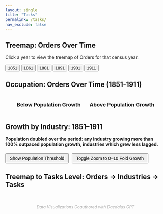 ```yaml
---
layout: single
title: "Tasks"
permalink: /tasks/
nav_exclude: false
---
```


<script src="https://d3js.org/d3.v7.min.js"></script>

<!-- 1. This section creates the heading and buttons for selecting the year -->
<h2>Treemap: Orders Over Time</h2>
<p>Click a year to view the treemap of Orders for that census year.</p>

<!-- 2. Year selection buttons - each one calls the loadYear(year) JavaScript function -->
<div style="margin-bottom: 1em;">
  <button onclick="loadYear(1851)">1851</button>
  <button onclick="loadYear(1861)">1861</button>
  <button onclick="loadYear(1881)">1881</button>
  <button onclick="loadYear(1891)">1891</button>
  <button onclick="loadYear(1901)">1901</button>
  <button onclick="loadYear(1911)">1911</button>
</div>

<!-- 3. This div is the container where the treemap SVG (scalable Vector Graphics) will be inserted -->
<div id="treemap-time"></div>

<!-- 4. This is the JavaScript code that creates and inserts the SVG treemap -->
<script>
  // 4a. Basic settings and setup
  const width = 960;
  const height = 600;
  const color = d3.scaleOrdinal([
  "#5C6BC0", "#42A5F5", "#26A69A", "#9CCC65", "#FFCA28",
  "#EF5350", "#AB47BC", "#8D6E63", "#78909C", "#FF7043",
  "#66BB6A", "#D4E157", "#FFA726", "#29B6F6", "#BDBDBD"
]);
  // Create and append the SVG canvas to the container div
  const svg = d3.select("#treemap-time")
    .append("svg")
    .attr("viewBox", [0, 0, width, height])
    .style("font-family", "sans-serif")
    .style("font-size", "14px");

  // 4b. Function to load a given year's data and render the treemap
  function loadYear(year) {
    console.log(`Loading year: ${year}`);

    // Load the relevant JSON file
    d3.json(`/assets/data/orders_${year}.json`).then(data => {
      // Create a hierarchy from the data
      const root = d3.hierarchy(data)
        .sum(d => d.size || 0)
        .sort((a, b) => b.value - a.value);

      // Compute the treemap layout
      d3.treemap()
        .size([width, height])
        .paddingInner(2)(root);

      // Clear previous nodes
      svg.selectAll("*").remove();

      // Create groups for each top-level node (Orders)
      const nodes = svg.selectAll("g")
        .data(root.children)
        .join("g")
        .attr("transform", d => `translate(${d.x0},${d.y0})`);

      // Draw rectangles
      nodes.append("rect")
        .attr("width", d => d.x1 - d.x0)
        .attr("height", d => d.y1 - d.y0)
        .attr("fill", d => color(d.data.name));

      // Add labels
      nodes.append("text")
        .attr("x", 4)
        .attr("y", 18)
        .text(d => d.data.name)
        .attr("fill", "white");
    }).catch(err => {
      console.error("Error loading JSON:", err);
    });
  }

  // 4c. Initial load when the page first loads
  document.addEventListener("DOMContentLoaded", function () {
    loadYear(1851); // Show 1851 data by default
  });
</script>











<!-- D3.js library -->
<script src="https://d3js.org/d3.v7.min.js"></script>

<h2> Occupation: Orders Over Time (1851-1911) </h2>

<div style="display: flex; gap: 2em; justify-content: center;">
  <div>
    <h3 style="text-align: center;">Below Population Growth</h3>
    <div id="below-growth"></div>
  </div>
  <div>
    <h3 style="text-align: center;">Above Population Growth</h3>
    <div id="above-growth"></div>
  </div>
</div>


<script>
document.addEventListener("DOMContentLoaded", function () {
  const width = 400;
  const height = 500;
  const margin = {top: 20, right: 20, bottom: 30, left: 150};

  d3.csv("/assets/data/Orders.csv", d3.autoType).then(data => {
    const belowGrowth = data
      .filter(d => d.fold_growth_1851_1911 < 2)
      .sort((a, b) => d3.descending(a.fold_growth_1851_1911, b.fold_growth_1851_1911));
    const aboveGrowth = data
      .filter(d => d.fold_growth_1851_1911 >= 2)
      .sort((a, b) => d3.descending(a.fold_growth_1851_1911, b.fold_growth_1851_1911));


    function drawBarChart(containerId, dataset) {
      const svg = d3.select(containerId)
        .append("svg")
        .attr("width", width)
        .attr("height", height)
        .append("g")
        .attr("transform", `translate(${margin.left},${margin.top})`);

      const x = d3.scaleLinear()
        .domain([0, d3.max(dataset, d => d.fold_growth_1851_1911)]).nice()
        .range([0, width - margin.left - margin.right]);

      const y = d3.scaleBand()
        .domain(dataset.map(d => d.order))
        .range([0, height - margin.top - margin.bottom])
        .padding(0.2);

      svg.append("g")
        .call(d3.axisLeft(y).tickSize(0))
        .selectAll("text")
        .style("font-size", "13px")
        .style("font-family", "sans-serif");

      svg.append("g")
        .attr("transform", `translate(0,${height - margin.top - margin.bottom})`)
        .call(d3.axisBottom(x).ticks(4))
        .selectAll("text")
        .style("font-size", "12px")
        .style("font-family", "sans-serif");

      const bars = svg.selectAll(".bar")
        .data(dataset)
        .join("rect")
        .attr("class", "bar")
        .attr("y", d => y(d.order))
        .attr("height", y.bandwidth())
        .attr("x", 0)
        .attr("width", d => x(d.fold_growth_1851_1911))
        .attr("fill", "#6BAED6");

      const tooltip = d3.select("body")
        .append("div")
        .style("position", "absolute")
        .style("background", "white")
        .style("border", "1px solid #ccc")
        .style("padding", "8px 12px")
        .style("border-radius", "5px")
        .style("pointer-events", "none")
        .style("font-size", "14px")
        .style("visibility", "hidden")
        .style("box-shadow", "0 2px 6px rgba(0,0,0,0.2)");

      bars.on("mouseover", function (event, d) {
          tooltip.style("visibility", "visible").text(`${d.order}: ${d.fold_growth_1851_1911.toFixed(2)}×`);
          d3.select(this).attr("fill", "#3182BD");
        })
        .on("mousemove", function (event) {
          tooltip
            .style("left", (event.pageX + 10) + "px")
            .style("top", (event.pageY - 20) + "px");
        })
        .on("mouseout", function () {
          tooltip.style("visibility", "hidden");
          d3.select(this).attr("fill", "#6BAED6");
        });
    }

    drawBarChart("#below-growth", belowGrowth);
    drawBarChart("#above-growth", aboveGrowth);
  });
});
</script>














<script src="https://d3js.org/d3.v7.min.js"></script>

<!-- 1. Headings and explanation -->
<h2>Growth by Industry: 1851–1911</h2>

<!-- 2. Container for the scatterplot -->
<div id="scatterplot"></div>

<!-- 3. Buttons below graph, side by side -->
<h4 style="margin-top: 1em;">
  Population doubled over the period: any industry growing more than 100% outpaced population growth, industries which grew less lagged.
</h4>

<div style="display: flex; gap: 10px; margin-top: 1em;">
  <button onclick="showThreshold()" style="padding: 6px 12px; font-size: 14px;">
    Show Population Threshold
  </button>

  <button onclick="toggleZoom()" style="padding: 6px 12px; font-size: 14px;">
    Toggle Zoom to 0–10 Fold Growth
  </button>
</div>

<!-- 4. Scatterplot Script -->
<script>
document.addEventListener("DOMContentLoaded", function () {
  const margin = {top: 20, right: 30, bottom: 50, left: 60};
  const width = 960 - margin.left - margin.right;
  const height = 500 - margin.top - margin.bottom;

  const svg = d3.select("#scatterplot")
    .append("svg")
    .attr("viewBox", [0, 0, width + margin.left + margin.right, height + margin.top + margin.bottom])
    .append("g")
    .attr("transform", `translate(${margin.left},${margin.top})`);

  const tooltip = d3.select("body")
    .append("div")
    .attr("class", "tooltip")
    .style("position", "absolute")
    .style("background", "white")
    .style("border", "1px solid #ccc")
    .style("padding", "8px 12px")
    .style("border-radius", "5px")
    .style("pointer-events", "none")
    .style("font-size", "15px")
    .style("font-weight", "bold")
    .style("visibility", "hidden")
    .style("box-shadow", "0 2px 6px rgba(0,0,0,0.2)");

  d3.csv("/assets/data/Industry.csv", d3.autoType).then(data => {
    // Clean data: remove rows with missing or invalid fold_growth
    data = data.filter(d => d.fold_growth != null && !isNaN(d.fold_growth));
   
    const x = d3.scaleLog()
      .domain(d3.extent(data, d => d.final_size).map(d => d > 0 ? d : 1)) // avoid log(0)
      .nice()
      .range([0, width]);

    const y = d3.scaleLinear()
      .domain(d3.extent(data, d => d.fold_growth)).nice()
      .range([height, 0]);

    // Save variables globally
    window._scatter_x = x;
    window._scatter_y = y;
    window._scatter_svg = svg;
    window._scatter_data = data;
    window._scatter_margin = margin;
    window._scatter_width = width;
    window._scatter_height = height;

    // Axes
    svg.append("g")
      .attr("transform", `translate(0,${height})`)
      .attr("class", "x-axis")
      .call(d3.axisBottom(x).ticks(10, "~s"));

    svg.append("g")
      .attr("class", "y-axis")
      .call(d3.axisLeft(y));

    // Axis Labels
    svg.append("text")
      .attr("x", width / 2)
      .attr("y", height + 40)
      .attr("text-anchor", "middle")
      .text("Log of Final Size of Industry");

    svg.append("text")
      .attr("transform", "rotate(-90)")
      .attr("x", -height / 2)
      .attr("y", -45)
      .attr("text-anchor", "middle")
      .text("Fold Increase (1851–1911)");

    // Hidden threshold line
    svg.append("line")
      .attr("class", "threshold-line")
      .attr("x1", 0)
      .attr("x2", width)
      .attr("y1", y(2))
      .attr("y2", y(2))
      .attr("stroke", "grey")
      .attr("stroke-width", 1.5)
      .attr("stroke-dasharray", "5,5")
      .style("visibility", "hidden");

    svg.append("text")
      .attr("class", "threshold-text")
      .attr("x", width - 10)
      .attr("y", y(2) - 6)
      .attr("text-anchor", "end")
      .style("fill", "grey")
      .style("font-size", "12px")
      .style("visibility", "hidden")
      .text("Population doubled");

    // Data Points
    svg.selectAll("circle")
      .data(data)
      .join("circle")
      .attr("cx", d => x(d.final_size))
      .attr("cy", d => y(d.fold_growth))
      .attr("r", 6)
      .attr("fill", "#6BAED6")
      .on("mouseover", function (event, d) {
        const label = (d.industry && d.industry !== "NaN") ? d.industry : `Occ ${d.occode}`;
        tooltip.style("visibility", "visible").text(label);
        d3.select(this).attr("stroke", "black").attr("stroke-width", 1.5);
      })
      .on("mousemove", function (event) {
        tooltip
          .style("left", (event.pageX + 10) + "px")
          .style("top", (event.pageY - 20) + "px");
      })
      .on("mouseout", function () {
        tooltip.style("visibility", "hidden");
        d3.select(this).attr("stroke", null);
      });
  });

  // Buttons
  window.showThreshold = function() {
    d3.selectAll(".threshold-line").style("visibility", "visible");
    d3.selectAll(".threshold-text").style("visibility", "visible");
  }

  let zoomed = false;
  window.toggleZoom = function() {
    const svg = window._scatter_svg;
    const y = window._scatter_y;
    const data = window._scatter_data;

    if (!zoomed) {
      y.domain([0, 10]);
      zoomed = true;
    } else {
      y.domain(d3.extent(data, d => d.fold_growth)).nice();
      zoomed = false;
    }

    svg.select(".y-axis")
      .transition()
      .duration(750)
      .call(d3.axisLeft(y));

    svg.selectAll("circle")
      .transition()
      .duration(750)
      .attr("cy", d => y(d.fold_growth));

    // 🛠️ Fix threshold line position too
    svg.selectAll(".threshold-line")
      .transition()
      .duration(750)
      .attr("y1", y(2))
      .attr("y2", y(2));

    svg.selectAll(".threshold-text")
      .transition()
      .duration(750)
      .attr("y", y(2) - 6);
  }

});
</script>









<h2>Treemap to Tasks Level: Orders → Industries → Tasks </h2>

<!-- Treemap container -->
<div id="treemap"></div>

<!-- Line chart title and container -->
<h3 id="line-title" style="margin-top: 2em;"></h3>
<div id="linechart"></div>

<script>
document.addEventListener("DOMContentLoaded", function () {
  const width = 960;
  const height = 600;
  const color = d3.scaleOrdinal(d3.schemeCategory10);

  const svg = d3.select("#treemap")
    .append("svg")
    .attr("viewBox", [0, 0, width, height])
    .style("font-family", "sans-serif")
    .style("font-size", "14px");

  const group = svg.append("g");

  Promise.all([
    d3.json("/assets/data/Tasks.json") // ✅ Load treemap data
  ]).then(([treemapData]) => {

    const fullRoot = d3.hierarchy(treemapData)
      .sum(d => d.size || 0)
      .sort((a, b) => b.value - a.value);

    d3.treemap()
      .size([width, height])
      .paddingInner(2)(fullRoot);

    draw(fullRoot);

    function draw(activeNode) {
      group.selectAll("*").remove();

      const level = activeNode.depth;
      const parent = activeNode.parent;
      const siblings = parent ? parent.children : fullRoot.children;

      const boxes = group.selectAll("g")
        .data(siblings)
        .join("g")
        .attr("transform", d => `translate(${d.x0},${d.y0})`)
        .style("cursor", d => d.children ? "pointer" : "default")
        .on("click", (event, d) => {
          event.stopPropagation();
          if (d.children) {
            draw(d); // ✅ Drill deeper
          }
        });

      boxes.append("rect")
        .attr("width", d => d.x1 - d.x0)
        .attr("height", d => d.y1 - d.y0)
        .attr("fill", d => {
          if (d === activeNode) {
            const top = d.ancestors().slice(-2)[0]?.data.name || d.data.name;
            return color(top);
          }
          return level === 1 ? "#ddd" : "#aaa";
        })
        .attr("stroke", "#fff");

      boxes.append("text")
        .attr("x", 4)
        .attr("y", 18)
        .text(d => d.data.name)
        .attr("fill", d => d === activeNode ? "white" : "#444")
        .style("pointer-events", "none");

      if (activeNode.children) {
        const inner = group.append("g");

        inner.selectAll("g")
          .data(activeNode.children)
          .join("g")
          .attr("transform", d => `translate(${d.x0},${d.y0})`)
          .style("cursor", d => d.children ? "pointer" : "default")
          .on("click", (event, d) => {
            event.stopPropagation();
            if (d.children) {
              draw(d);
            } else {
              let industryCode = d.parent.data.name;
              industryCode = industryCode.replace(/\s+/g, '_'); // 🛠 replace spaces with underscores
              drawLineChartForIndustry(industryCode); // ✅ Now loads correct CSV
            }
          })
          .call(g => {
            g.append("rect")
              .attr("width", d => d.x1 - d.x0)
              .attr("height", d => d.y1 - d.y0)
              .attr("fill", () => color(activeNode.data.name))
              .attr("stroke", "#fff");

            g.append("text")
              .attr("x", 4)
              .attr("y", 18)
              .text(d => d.data.name)
              .attr("fill", "white")
              .style("font-size", "12px")
              .style("pointer-events", "none");
          });

        svg.on("click", () => {
          if (activeNode.parent) draw(activeNode.parent);
        });
      }
    }
  });

  function drawLineChartForIndustry(industryCode) {
    d3.select("#linechart").selectAll("*").remove();
    d3.select("#line-title").text(`Task Trends for Industry ${industryCode}`);

    const margin = { top: 20, right: 30, bottom: 40, left: 60 };
    const chartWidth = 600 - margin.left - margin.right;
    const chartHeight = 300 - margin.top - margin.bottom;

    const svg = d3.select("#linechart")
      .append("svg")
      .attr("width", chartWidth + margin.left + margin.right)
      .attr("height", chartHeight + margin.top + margin.bottom)
      .style("font-family", "sans-serif")
      .style("font-size", "12px")
      .append("g")
      .attr("transform", `translate(${margin.left},${margin.top})`);

    d3.csv(`/assets/data/${industryCode}.csv`, d3.autoType).then(data => {
      const tasks = Array.from(d3.group(data, d => d.task), ([key, values]) => ({ task: key, values }));

      const allYears = d3.extent(data, d => d.year);
      const maxCount = d3.max(data, d => d.count);

      const x = d3.scaleLinear()
        .domain(allYears)
        .range([0, chartWidth]);

      const y = d3.scaleLinear()
        .domain([0, maxCount]).nice()
        .range([chartHeight, 0]);

      const color = d3.scaleOrdinal(d3.schemeCategory10)
        .domain(tasks.map(d => d.task));

      svg.append("g")
        .attr("transform", `translate(0,${chartHeight})`)
        .call(d3.axisBottom(x).tickFormat(d3.format("d")));

      svg.append("g")
        .call(d3.axisLeft(y));

      const line = d3.line()
        .x(d => x(d.year))
        .y(d => y(d.count));

      svg.selectAll(".line")
        .data(tasks)
        .join("path")
        .attr("fill", "none")
        .attr("stroke", d => color(d.task))
        .attr("stroke-width", 2)
        .attr("d", d => line(d.values));

      // ✅ Add Legend
      const legend = d3.select("#linechart svg")
        .append("g")
        .attr("transform", `translate(${margin.left}, ${margin.top - 10})`);
      const legendSpacing = 100;

      legend.selectAll("legend-item")
        .data(tasks)
        .join("g")
        .attr("transform", (d, i) => `translate(${i * legendSpacing}, 0)`)
        .call(g => {
          g.append("rect")
            .attr("width", 12)
            .attr("height", 12)
            .attr("fill", d => color(d.task));

          g.append("text")
            .attr("x", 18)
            .attr("y", 10)
            .text(d => d.task)
            .style("font-size", "12px")
            .attr("alignment-baseline", "middle");
            });


      tasks.forEach(task => {
        svg.selectAll(`.dot-${task.task.replace(/\s+/g, '-')}`)
          .data(task.values)
          .join("circle")
          .attr("cx", d => x(d.year))
          .attr("cy", d => y(d.count))
          .attr("r", 3)
          .attr("fill", color(task.task));
      });

    }).catch(error => {
      console.error("Failed to load CSV:", error);
      svg.append("text")
        .attr("x", chartWidth / 2)
        .attr("y", chartHeight / 2)
        .attr("text-anchor", "middle")
        .text("Failed to load data");
    });
  }
});
</script>




<!-- Footer credit -->
<p style="text-align: center; margin-top: 4em; font-size: 0.9em; color: #aaa; font-style: italic;">
  Data Visualizations Coauthored with Daedalus GPT
</p>

